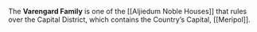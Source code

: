 The **Varengard Family** is one of the [[Aljiedum Noble Houses]] that rules over the Capital District, which contains the Country’s Capital, [[Meripol]].
